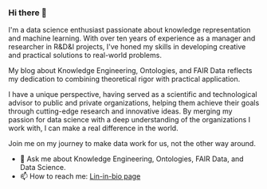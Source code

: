 ### Hi there 👋

I'm a data science enthusiast passionate about knowledge representation and machine learning. With over ten years of experience as a manager and researcher in R&D&I projects, I've honed my skills in developing creative and practical solutions to real-world problems.

My blog about Knowledge Engineering, Ontologies, and FAIR Data reflects my dedication to combining theoretical rigor with practical application.

I have a unique perspective, having served as a scientific and technological advisor to public and private organizations, helping them achieve their goals through cutting-edge research and innovative ideas. By merging my passion for data science with a deep understanding of the organizations I work with, I can make a real difference in the world.

Join me on my journey to make data work for us, not the other way around.

- 💬 Ask me about Knowledge Engineering, Ontologies, FAIR Data, and Data Science.
- 📫 How to reach me: [Lin-in-bio page](http://bit.ly/m/ereynrs)

<!--
**ereynrs/ereynrs** is a ✨ _special_ ✨ repository because its `README.md` (this file) appears on your GitHub profile.

Here are some ideas to get you started:

- 🔭 I’m currently working on ...
- 🌱 I’m currently learning ...
- 👯 I’m looking to collaborate on ...
- 🤔 I’m looking for help with ...
- 💬 Ask me about ...
- 📫 How to reach me: ...
- 😄 Pronouns: ...
- ⚡ Fun fact: ...
-->
